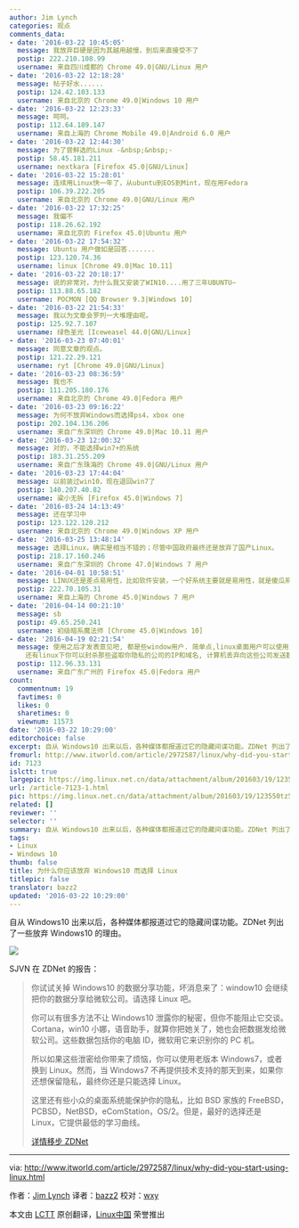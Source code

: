 ```yaml
---
author: Jim Lynch
categories: 观点
comments_data:
- date: '2016-03-22 10:45:05'
  message: 我放弃巨硬是因为其越用越慢，到后来直接受不了
  postip: 222.210.108.99
  username: 来自四川成都的 Chrome 49.0|GNU/Linux 用户
- date: '2016-03-22 12:18:28'
  message: 帖子好水......
  postip: 124.42.103.133
  username: 来自北京的 Chrome 49.0|Windows 10 用户
- date: '2016-03-22 12:23:33'
  message: 呵呵。
  postip: 112.64.189.147
  username: 来自上海的 Chrome Mobile 49.0|Android 6.0 用户
- date: '2016-03-22 12:44:30'
  message: 为了尝鲜选的Linux -&nbsp;&nbsp;-
  postip: 58.45.181.211
  username: nextkara [Firefox 45.0|GNU/Linux]
- date: '2016-03-22 15:28:01'
  message: 连续用Linux快一年了，从ubuntu到EOS到Mint，现在用Fedora
  postip: 106.39.222.205
  username: 来自北京的 Chrome 49.0|GNU/Linux 用户
- date: '2016-03-22 17:32:25'
  message: 我偏不
  postip: 118.26.62.192
  username: 来自北京的 Firefox 45.0|Ubuntu 用户
- date: '2016-03-22 17:54:32'
  message: Ubuntu 用户做如是回答.......
  postip: 123.120.74.36
  username: linux [Chrome 49.0|Mac 10.11]
- date: '2016-03-22 20:18:17'
  message: 说的非常对，为什么我又安装了WIN10....用了三年UBUNTU~
  postip: 113.88.65.182
  username: POCMON [QQ Browser 9.3|Windows 10]
- date: '2016-03-22 21:54:33'
  message: 我以为文章会罗列一大堆理由呢。
  postip: 125.92.7.107
  username: 绿色圣光 [Iceweasel 44.0|GNU/Linux]
- date: '2016-03-23 07:40:01'
  message: 同意文章的观点。
  postip: 121.22.29.121
  username: ryt [Chrome 49.0|GNU/Linux]
- date: '2016-03-23 08:36:59'
  message: 我也不
  postip: 111.205.180.176
  username: 来自北京的 Chrome 49.0|Fedora 用户
- date: '2016-03-23 09:16:22'
  message: 为何不放弃Windows而选择ps4，xbox one
  postip: 202.104.136.206
  username: 来自广东深圳的 Chrome 49.0|Mac 10.11 用户
- date: '2016-03-23 12:00:32'
  message: 对的，不能选择win7+的系统
  postip: 183.31.255.209
  username: 来自广东珠海的 Chrome 49.0|GNU/Linux 用户
- date: '2016-03-23 17:44:04'
  message: 以前装过win10，现在退回win7了
  postip: 140.207.40.82
  username: 粱小无拆 [Firefox 45.0|Windows 7]
- date: '2016-03-24 14:13:49'
  message: 还在学习中
  postip: 123.122.120.212
  username: 来自北京的 Chrome 49.0|Windows XP 用户
- date: '2016-03-25 13:48:14'
  message: 选择Linux，确实是相当不错的；尽管中国政府最终还是放弃了国产Linux。
  postip: 218.17.160.246
  username: 来自广东深圳的 Chrome 47.0|Windows 7 用户
- date: '2016-04-01 10:58:51'
  message: LINUX还是差点易用性，比如软件安装，一个好系统主要就是易用性，就是傻瓜系统，毕竟好多用电脑的人对于电脑基础不是很懂的，也不知道什么命令，需要的就是拿起就用，LINUX如果不考虑大众的基本需求的话，走不远。。。。。。还有兼容问题，无法兼容win的软件是硬伤，毕竟现在流行的软件都是WIN的，虽然有WINE，但是说实话真心不怎么样。如果LINUX还是这样闭关自守的，不考虑易用傻瓜系统兼容，那么就只能越来越没落，自娱自乐的系统是无法让大多数人接受的
  postip: 222.70.105.31
  username: 来自上海的 Chrome 45.0|Windows 7 用户
- date: '2016-04-14 00:21:10'
  message: sb
  postip: 49.65.250.241
  username: 初级暗系魔法师 [Chrome 45.0|Windows 10]
- date: '2016-04-19 02:21:54'
  message: 使用之后才发表意见吧, 都是些window用户. 简单点,linux桌面用户可以使用IP伪装,隐藏你的上网记录. 呵呵,window下也可以,但是需要购买专用软件.
    还有linux下你可以封杀那些盗取你隐私的公司的IP和域名, 计算机丢弃向这些公司发送数据包.
  postip: 112.96.33.131
  username: 来自广东广州的 Firefox 45.0|Fedora 用户
count:
  commentnum: 19
  favtimes: 0
  likes: 0
  sharetimes: 0
  viewnum: 11573
date: '2016-03-22 10:29:00'
editorchoice: false
excerpt: 自从 Windows10 出来以后，各种媒体都报道过它的隐藏间谍功能。ZDNet 列出了一些放弃 Windows10 的理由。
fromurl: http://www.itworld.com/article/2972587/linux/why-did-you-start-using-linux.html
id: 7123
islctt: true
largepic: https://img.linux.net.cn/data/attachment/album/201603/19/123550tz5tttn5t5yz7l57.jpg
url: /article-7123-1.html
pic: https://img.linux.net.cn/data/attachment/album/201603/19/123550tz5tttn5t5yz7l57.jpg.thumb.jpg
related: []
reviewer: ''
selector: ''
summary: 自从 Windows10 出来以后，各种媒体都报道过它的隐藏间谍功能。ZDNet 列出了一些放弃 Windows10 的理由。
tags:
- Linux
- Windows 10
thumb: false
title: 为什么你应该放弃 Windows10 而选择 Linux
titlepic: false
translator: bazz2
updated: '2016-03-22 10:29:00'
---
```


自从 Windows10 出来以后，各种媒体都报道过它的隐藏间谍功能。ZDNet 列出了一些放弃 Windows10 的理由。


![](/data/attachment/album/201603/19/123550tz5tttn5t5yz7l57.jpg)


SJVN 在 ZDNet 的报告：



> 
> 你试试关掉 Windows10 的数据分享功能，坏消息来了：window10 会继续把你的数据分享给微软公司。请选择 Linux 吧。
> 
> 
> 你可以有很多方法不让 Windows10 泄露你的秘密，但你不能阻止它交谈。Cortana，win10 小娜，语音助手，就算你把她关了，她也会把数据发给微软公司。这些数据包括你的电脑 ID，微软用它来识别你的 PC 机。
> 
> 
> 所以如果这些泄密给你带来了烦恼，你可以使用老版本 Windows7，或者换到 Linux。然而，当 Windows7 不再提供技术支持的那天到来，如果你还想保留隐私，最终你还是只能选择 Linux。
> 
> 
> 这里还有些小众的桌面系统能保护你的隐私，比如 BSD 家族的 FreeBSD，PCBSD，NetBSD，eComStation，OS/2。但是，最好的选择还是 Linux，它提供最低的学习曲线。
> 
> 
> [详情移步 ZDNet](http://www.zdnet.com/article/sick-of-windows-spying-on-you-go-linux/)
> 
> 
> 




---


via: <http://www.itworld.com/article/2972587/linux/why-did-you-start-using-linux.html>


作者：[Jim Lynch](http://www.itworld.com/author/Jim-Lynch/) 译者：[bazz2](https://github.com/bazz2) 校对：[wxy](https://github.com/wxy)


本文由 [LCTT](https://github.com/LCTT/TranslateProject) 原创翻译，[Linux中国](https://linux.cn/) 荣誉推出